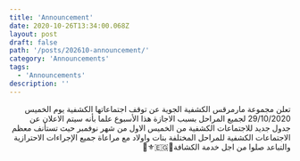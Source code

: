 ```yaml
---
title: 'Announcement'
date: 2020-10-26T13:34:00.068Z
layout: post
draft: false
path: '/posts/202610-announcement/'
category: 'Announcements'
tags:
  - 'Announcements'
description: ''
---
```


<div dir="rtl">

تعلن مجموعة مارمرقس الكشفية الجوية عن توقف اجتماعاتها الكشفية يوم الخميس 29/10/2020 لجميع المراحل بسبب الاجازة هذا الأسبوع علما بأنه سيتم الاعلان عن جدول جديد للاجتماعات الكشفية من الخميس الاول من شهر نوفمبر حيث تستأنف معظم الاجتماعات الكشفية للمراحل المختلفة بنات واولاد مع مراعاة جميع الإجراءات الاحترازية والتباعد صلوا من اجل خدمة الكشافة🙏🇪🇬⚜🙏
</div>